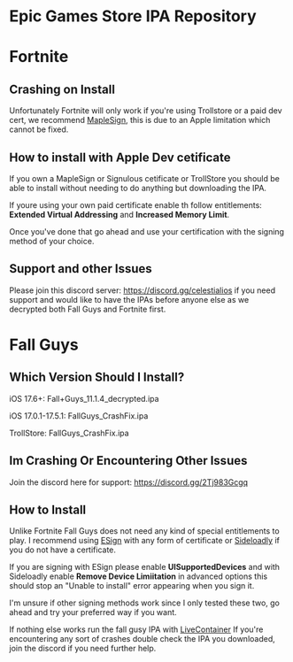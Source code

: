 # Epic Games Store IPA Repository

# Fortnite

## Crashing on Install
Unfortunately Fortnite will only work if you're using Trollstore or a paid dev cert, we recommend [MapleSign](https://maplesign.ca/),  this is due to an Apple limitation which cannot be fixed.

## How to install with Apple Dev cetificate 
If you own a MapleSign or Signulous cetificate or TrollStore you should be able to install without needing to do anything but downloading the IPA.

If youre using your own paid certificate enable th follow entitlements:
**Extended Virtual Addressing** and **Increased Memory Limit**.

Once you've done that go ahead and use your certification with the signing method of your choice.

## Support and other Issues
Please join this discord server: https://discord.gg/celestialios if you need support and would like to have the IPAs before anyone else as we decrypted both Fall Guys and Fortnite first.

# Fall Guys

## Which Version Should I Install?

iOS 17.6+: Fall+Guys_11.1.4_decrypted.ipa

iOS 17.0.1-17.5.1: FallGuys_CrashFix.ipa

TrollStore: FallGuys_CrashFix.ipa

## Im Crashing Or Encountering Other Issues
Join the discord here for support: https://discord.gg/2Tj983Gcgq

## How to Install
Unlike Fortnite Fall Guys does not need any kind of special entitlements to play.
I recommend using [ESign](https://esign.yyyue.xyz/) with any form of certificate or [Sideloadly](https://sideloadly.io/) if you do not have a certificate.

If you are signing with ESign please enable **UISupportedDevices** and with Sideloadly enable **Remove Device Limiitation** in advanced options this should stop an "Unable to install" error appearing when you sign it.

I'm unsure if other signing methods work since I only tested these two, go ahead and try your preferred way if you want.

If nothing else works run the fall gusy IPA with [LiveContainer](https://github.com/khanhduytran0/LiveContainer)
If you're encountering any sort of crashes double check the IPA you downloaded, join the discord if you need further help.
